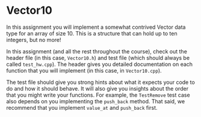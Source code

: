 # Vector10

In this assignment you will implement a somewhat contrived Vector data type for an array of size 10. This is a structure that can hold up to ten integers, but no more! 

In this assignment (and all the rest throughout the course), check out the header file (in this case, `Vector10.h`) and test file (which should always be called `test_hw.cpp`). The header gives you detailed documentation on each function that you will implement (in this case, in `Vector10.cpp`).

The test file should give you strong hints about what it expects your code to do and how it should behave. It will also give you insights about the order that you might write your functions. For example, the `TestRemove` test case also depends on you implementing the `push_back` method. That said, we recommend that you implement `value_at` and `push_back` first.
